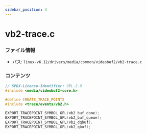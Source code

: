 ```yaml
---
sidebar_position: 4
---
```

# vb2-trace.c

### ファイル情報

- パス: `linux-v6.12/drivers/media/common/videobuf2/vb2-trace.c`

### コンテンツ

```c
// SPDX-License-Identifier: GPL-2.0
#include <media/videobuf2-core.h>

#define CREATE_TRACE_POINTS
#include <trace/events/vb2.h>

EXPORT_TRACEPOINT_SYMBOL_GPL(vb2_buf_done);
EXPORT_TRACEPOINT_SYMBOL_GPL(vb2_buf_queue);
EXPORT_TRACEPOINT_SYMBOL_GPL(vb2_dqbuf);
EXPORT_TRACEPOINT_SYMBOL_GPL(vb2_qbuf);

```
